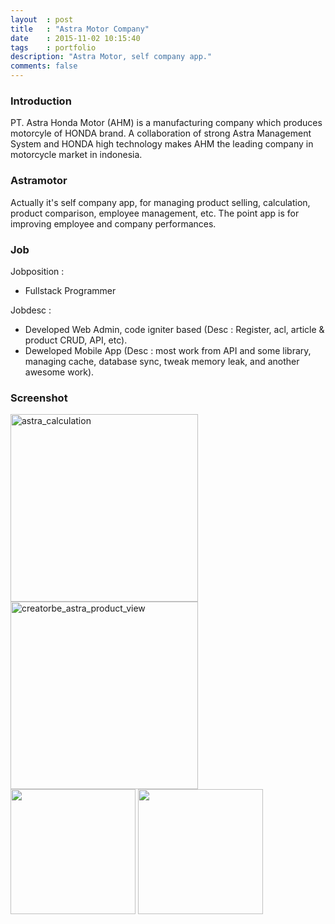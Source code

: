 ```yaml
---
layout	: post
title	: "Astra Motor Company"
date   	: 2015-11-02 10:15:40
tags	: portfolio
description: "Astra Motor, self company app."
comments: false
---
```


### Introduction

PT. Astra Honda Motor (AHM) is a manufacturing company which produces motorcyle of HONDA brand. A collaboration of strong Astra Management System and HONDA high technology makes AHM the leading company in motorcycle market in indonesia.


### Astramotor

Actually it's self company app, for managing product selling, calculation, product comparison, employee management, etc. The point app is for improving employee and company performances.


### Job

Jobposition : 

- Fullstack Programmer

Jobdesc :

- Developed Web Admin, code igniter based (Desc : Register, acl, article & product CRUD, API, etc).
- Deweloped Mobile App (Desc : most work from API and some library, managing cache, database sync, tweak memory leak, and another awesome work).

### Screenshot

<img src="http://lh3.googleusercontent.com/F39ZUr4hWsBn7fn-WKHEa8zcyHzLKNrmw1PhJ25wx2-a4h3bx686P93TeDxQUGlhrqM=h900-rw" alt="astra_calculation" style="width:2OOpx;height:300px"> <img src="https://lh3.googleusercontent.com/sd7Jjq9C9Z1Ar9RyHq1ecdddRBnume9lXUOez4qBSgX3uD7h9fh4Enlk9QCOHEVNn9Ho=h900-rw" alt="creatorbe_astra_product_view" style="width:2OOpx;height:300px"> <br/>
<img src="https://lh3.googleusercontent.com/UBvuy9KyvhSkt9RUoonTUbP4WOnAfPGfjd1PfvboQWZuRoglPJUzyNCKohN5wNP-Aq1v=h900-rw" style="width:3OOpx;height:200px"> <img src="https://lh3.googleusercontent.com/bwKVGGNzhQLHn_ON3RNtzgn81K3Tha3mEIED-riwOM70jHAf3HoDCVcolVZML9yuMBA=h900-rw" style="width:3OOpx;height:200px">